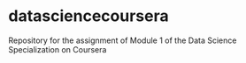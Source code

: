 # datasciencecoursera
Repository for the assignment of Module 1 of the Data Science Specialization on Coursera

